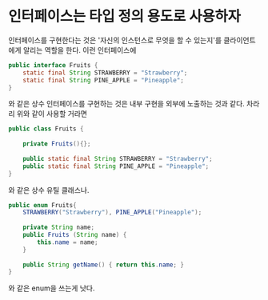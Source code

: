 # 인터페이스는 타입 정의 용도로 사용하자

인터페이스를 구현한다는 것은 '자신의 인스턴스로 무엇을 할 수 있는지'를 클라이언트에게 알리는 역할을 한다. 이런 인터페이스에

```java
public interface Fruits {
    static final String STRAWBERRY = "Strawberry";
    static final String PINE_APPLE = "Pineapple";
}
```

와 같은 상수 인터페이스를 구현하는 것은 내부 구현을 외부에 노출하는 것과 같다. 차라리 위와 같이 사용할 거라면

```java
public class Fruits {
    
    private Fruits(){};
    
    public static final String STRAWBERRY = "Strawberry";
    public static final String PINE_APPLE = "Pineapple";
}
```

와 같은 상수 유틸 클래스나.

```java
public enum Fruits{
    STRAWBERRY("Strawberry"), PINE_APPLE("Pineapple");
    
    private String name;
    public Fruits (String name) {
        this.name = name;
    }
    
    public String getName() { return this.name; }
}
```

와 같은 enum을 쓰는게 낫다.
